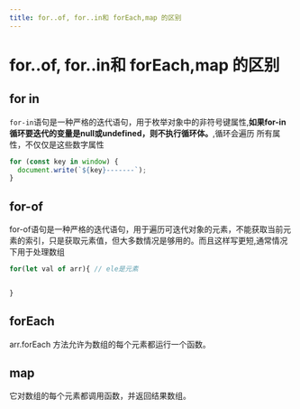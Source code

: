 ```yaml
---
title: for..of, for..in和 forEach,map 的区别
---
```


# for..of, for..in和 forEach,map 的区别

## for in

`for-in`语句是一种严格的迭代语句，用于枚举对象中的非符号键属性,**如果for-in循环要迭代的变量是null或undefined，则不执行循环体。**,循环会遍历 所有属性，不仅仅是这些数字属性

```js
for (const key in window) {
  document.write(`${key}-------`);
}
```


## for-of
for-of语句是一种严格的迭代语句，用于遍历可迭代对象的元素，不能获取当前元素的索引，只是获取元素值，但大多数情况是够用的。而且这样写更短,通常情况下用于处理数组
```js
for(let val of arr){ // ele是元素


}
```

## forEach

arr.forEach 方法允许为数组的每个元素都运行一个函数。

## map

它对数组的每个元素都调用函数，并返回结果数组。